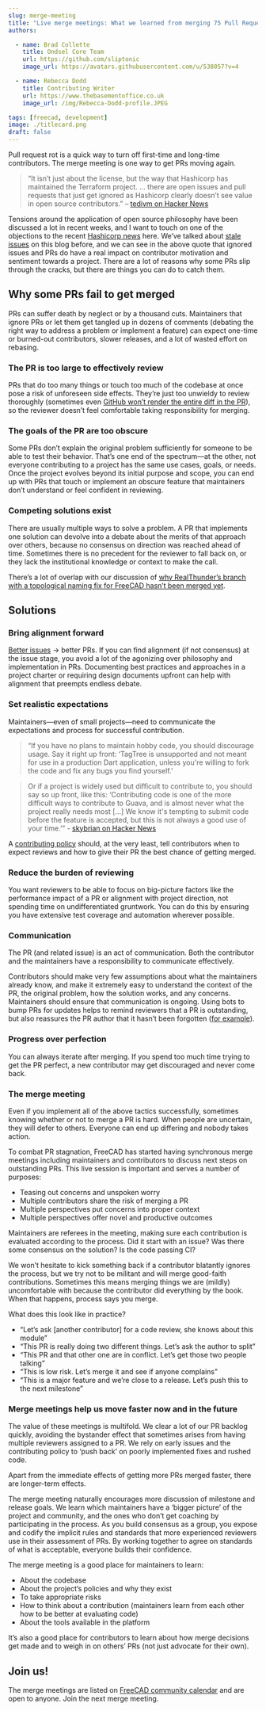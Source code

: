 ```yaml
---
slug: merge-meeting
title: "Live merge meetings: What we learned from merging 75 Pull Requests in 30 days"
authors:

  - name: Brad Collette
    title: Ondsel Core Team
    url: https://github.com/sliptonic
    image_url: https://avatars.githubusercontent.com/u/538057?v=4

  - name: Rebecca Dodd
    title: Contributing Writer
    url: https://www.thebasementoffice.co.uk
    image_url: /img/Rebecca-Dodd-profile.JPEG

tags: [freecad, development]
image: ./titlecard.png
draft: false
---
```


Pull request rot is a quick way to turn off first-time and long-time contributors. The merge meeting is one way to get PRs moving again.

> “It isn’t just about the license, but the way that Hashicorp has maintained the Terraform project. … there are open issues and pull requests that just get ignored as Hashicorp clearly doesn’t see value in open source contributors.” – [tedivm on Hacker News](https://news.ycombinator.com/item?id=37135553)

Tensions around the application of open source philosophy have been discussed a lot in recent weeks, and I want to touch on one of the objections to the recent [Hashicorp news](https://news.ycombinator.com/item?id=37081306) here. We’ve talked about [stale issues](https://ondsel.com/blog/better-github-issues) on this blog before, and we can see in the above quote that ignored issues and PRs do have a real impact on contributor motivation and sentiment towards a project. There are a lot of reasons why some PRs slip through the cracks, but there are things you can do to catch them.

## Why some PRs fail to get merged

PRs can suffer death by neglect or by a thousand cuts. Maintainers that ignore PRs or let them get tangled up in dozens of comments (debating the right way to address a problem or implement a feature) can expect one-time or burned-out contributors, slower releases, and a lot of wasted effort on rebasing.

### The PR is too large to effectively review

PRs that do too many things or touch too much of the codebase at once pose a risk of unforeseen side effects. They’re just too unwieldy to review thoroughly (sometimes even [GitHub won’t render the entire diff in the PR](https://docs.github.com/en/repositories/creating-and-managing-repositories/about-repositories#diff-limits)), so the reviewer doesn’t feel comfortable taking responsibility for merging.

### The goals of the PR are too obscure

Some PRs don’t explain the original problem sufficiently for someone to be able to test their behavior. That’s one end of the spectrum—at the other, not everyone contributing to a project has the same use cases, goals, or needs. Once the project evolves beyond its initial purpose and scope, you can end up with PRs that touch or implement an obscure feature that maintainers don’t understand or feel confident in reviewing.

### Competing solutions exist

There are usually multiple ways to solve a problem. A PR that implements one solution can devolve into a debate about the merits of that approach over others, because no consensus on direction was reached ahead of time. Sometimes there is no precedent for the reviewer to fall back on, or they lack the institutional knowledge or context to make the call.

There’s a lot of overlap with our discussion of [why RealThunder’s branch with a topological naming fix for FreeCAD hasn’t been merged yet](https://ondsel.com/blog/freecad-topological-naming/).

## Solutions

### Bring alignment forward

[Better issues](https://ondsel.com/blog/better-github-issues) → better PRs. If you can find alignment (if not consensus) at the issue stage, you avoid a lot of the agonizing over philosophy and implementation in PRs. Documenting best practices and approaches in a project charter or requiring design documents upfront can help with alignment that preempts endless debate.

### Set realistic expectations

Maintainers—even of small projects—need to communicate the expectations and process for successful contribution.

> “If you have no plans to maintain hobby code, you should discourage usage. Say it right up front:
‘TagTree is unsupported and not meant for use in a production Dart application, unless you're willing to fork the code and fix any bugs you find yourself.’

> Or if a project is widely used but difficult to contribute to, you should say so up front, like this:
‘Contributing code is one of the more difficult ways to contribute to Guava, and is almost never what the project really needs most [...] We know it's tempting to submit code before the feature is accepted, but this is not always a good use of your time.’” - [skybrian on Hacker News](https://news.ycombinator.com/item?id=8713694)

A [contributing policy](https://github.com/FreeCAD/FreeCAD/blob/master/CONTRIBUTING.md) should, at the very least, tell contributors when to expect reviews and how to give their PR the best chance of getting merged.

### Reduce the burden of reviewing

You want reviewers to be able to focus on big-picture factors like the performance impact of a PR or alignment with project direction, not spending time on undifferentiated gruntwork. You can do this by ensuring you have extensive test coverage and automation wherever possible.

### Communication

The PR (and related issue) is an act of communication. Both the contributor and the maintainers have a responsibility to communicate effectively.

Contributors should make very few assumptions about what the maintainers already know, and make it extremely easy to understand the context of the PR, the original problem, how the solution works, and any concerns.
Maintainers should ensure that communication is ongoing. Using bots to bump PRs for updates helps to remind reviewers that a PR is outstanding, but also reassures the PR author that it hasn’t been forgotten ([for example](https://github.com/GoogleCloudPlatform/magic-modules/pull/8671#issuecomment-1681197585)).

### Progress over perfection

You can always iterate after merging. If you spend too much time trying to get the PR perfect, a new contributor may get discouraged and never come back.

### The merge meeting

Even if you implement all of the above tactics successfully, sometimes knowing whether or not to merge a PR is hard. When people are uncertain, they will defer to others. Everyone can end up differing and nobody takes action.

To combat PR stagnation, FreeCAD has started having synchronous merge meetings including maintainers and contributors to discuss next steps on outstanding PRs. This live session is important and serves a number of purposes:

- Teasing out concerns and unspoken worry
- Multiple contributors share the risk of merging a PR
- Multiple perspectives put concerns into proper context
- Multiple perspectives offer novel and productive outcomes

Maintainers are referees in the meeting, making sure each contribution is evaluated according to the process. Did it start with an issue? Was there some consensus on the solution? Is the code passing CI?

We won’t hesitate to kick something back if a contributor blatantly ignores the process, but we try not to be militant and will merge good-faith contributions. Sometimes this means merging things we are (mildly) uncomfortable with because the contributor did everything by the book. When that happens, process says you merge.

What does this look like in practice?

- “Let’s ask [another contributor] for a code review, she knows about this module”
- “This PR is really doing two different things. Let’s ask the author to split”
- “This PR and that other one are in conflict. Let’s get those two people talking”
- “This is low risk. Let’s merge it and see if anyone complains”
- “This is a major feature and we’re close to a release. Let’s push this to the next milestone”

### Merge meetings help us move faster now and in the future

The value of these meetings is multifold. We clear a lot of our PR backlog quickly, avoiding the bystander effect that sometimes arises from having multiple reviewers assigned to a PR. We rely on early issues and the contributing policy to ‘push back’ on poorly implemented fixes and rushed code.

Apart from the immediate effects of getting more PRs merged faster, there are longer-term effects.

The merge meeting naturally encourages more discussion of milestone and release goals. We learn which maintainers have a ‘bigger picture’ of the project and community, and the ones who don’t get coaching by participating in the process. As you build consensus as a group, you expose and codify the implicit rules and standards that more experienced reviewers use in their assessment of PRs. By working together to agree on standards of what is acceptable, everyone builds their confidence.

The merge meeting is a good place for maintainers to learn:
- About the codebase
- About the project’s policies and why they exist
- To take appropriate risks
- How to think about a contribution (maintainers learn from each other how to be better at evaluating code)
- About the tools available in the platform

It’s also a good place for contributors to learn about how merge decisions get made and to weigh in on others’ PRs (not just advocate for their own).

## Join us!

The merge meetings are listed on [FreeCAD community calendar](https://www.freecad.org/events.php) and are open to anyone.
Join the next merge meeting.
